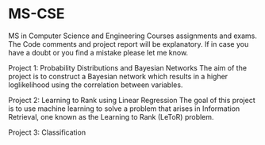 # MS-CSE
MS in Computer Science and Engineering Courses assignments and exams. The Code comments and project report will be explanatory. If in case you have a doubt or you find a mistake please let me know.

Project 1: Probability Distributions and Bayesian Networks
           The aim of the project is to construct a Bayesian network which results in a higher loglikelihood using the correlation between variables.

Project 2: Learning to Rank using Linear Regression
           The goal of this project is to use machine learning to solve a problem that arises in Information Retrieval,
one known as the Learning to Rank (LeToR) problem.

Project 3: Classification
